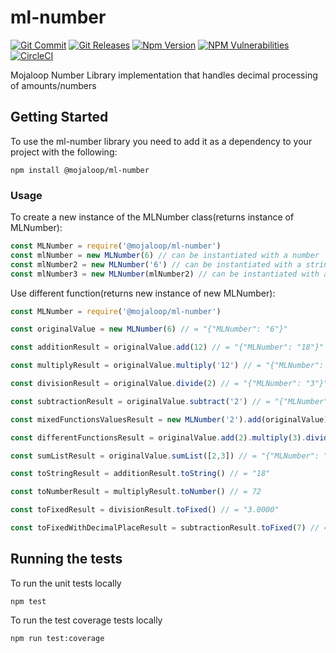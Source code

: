 # ml-number
[![Git Commit](https://img.shields.io/github/last-commit/mojaloop/ml-number.svg?style=flat)](https://github.com/mojaloop/ml-number/commits/master)
[![Git Releases](https://img.shields.io/github/release/mojaloop/ml-number.svg?style=flat)](https://github.com/mojaloop/ml-number/releases)
[![Npm Version](https://img.shields.io/npm/v/@mojaloop/ml-number.svg?style=flat)](https://www.npmjs.com/package/@mojaloop/ml-number)
[![NPM Vulnerabilities](https://img.shields.io/snyk/vulnerabilities/npm/@mojaloop/ml-number.svg?style=flat)](https://www.npmjs.com/package/@mojaloop/ml-number)
[![CircleCI](https://circleci.com/gh/mojaloop/ml-number.svg?style=svg)](https://circleci.com/gh/mojaloop/ml-number)

Mojaloop Number Library implementation that handles decimal processing of amounts/numbers

## Getting Started

To use the ml-number library you need to add it as a dependency to your project with the following:
```$xslt
npm install @mojaloop/ml-number
```

### Usage

To create a new instance of the MLNumber class(returns instance of MLNumber):
```javascript 1.8
const MLNumber = require('@mojaloop/ml-number')
const mlNumber = new MLNumber(6) // can be instantiated with a number
const mlNumber2 = new MLNumber('6') // can be instantiated with a string
const mlNumber3 = new MLNumber(mlNumber2) // can be instantiated with a MLNumber
```

Use different function(returns new instance of new MLNumber):
```javascript 1.8
const MLNumber = require('@mojaloop/ml-number')

const originalValue = new MLNumber(6) // = "{"MLNumber": "6"}"

const additionResult = originalValue.add(12) // = "{"MLNumber": "18"}"

const multiplyResult = originalValue.multiply('12') // = "{"MLNumber": "72"}"

const divisionResult = originalValue.divide(2) // = "{"MLNumber": "3"}"

const subtractionResult = originalValue.subtract('2') // = "{"MLNumber": "4"}"

const mixedFunctionsValuesResult = new MLNumber('2').add(originalValue).sumList([additionResult, 5]) // = "{"MLNumber": "31"}"

const differentFunctionsResult = originalValue.add(2).multiply(3).divide(2).subtract(2) // = "{"MLNumber": "10"}"

const sumListResult = originalValue.sumList([2,3]) // = "{"MLNumber": "11"}"

const toStringResult = additionResult.toString() // = "18"

const toNumberResult = multiplyResult.toNumber() // = 72

const toFixedResult = divisionResult.toFixed() // = "3.0000"

const toFixedWithDecimalPlaceResult = subtractionResult.toFixed(7) // = "4.0000000"
```

## Running the tests

To run the unit tests locally 
```$xslt
npm test
```

To run the test coverage tests locally 
```$xslt
npm run test:coverage
```
